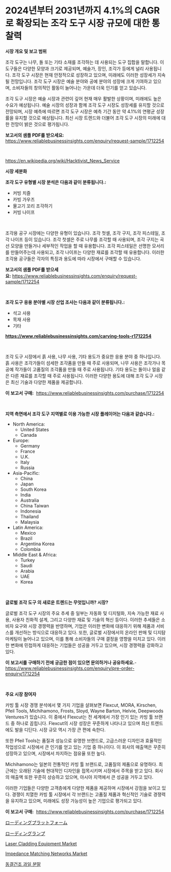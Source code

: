 <p><h1>2024년부터 2031년까지 4.1%의 CAGR로 확장되는 조각 도구 시장 규모에 대한 통찰력</h1></p><p><strong>시장 개요 및 보고 범위</strong></p>
<p><p>조각 도구는 나무, 돌 또는 기타 소재를 조각하는 데 사용되는 도구 집합을 말합니다. 이 도구들은 다양한 모양과 크기로 제공되며, 예술가, 장인, 조각가 등에게 널리 사용됩니다. 조각 도구 시장은 현재 안정적으로 성장하고 있으며, 미래에도 이러한 성장세가 지속될 전망입니다. 조각 도구 시장은 예술 분야와 공예 분야의 성장에 크게 기여하고 있으며, 소비자들의 창의적인 활동이 늘어나는 가운데 더욱 인기를 얻고 있습니다.</p><p>조각 도구 시장은 예술 시장과 관련이 깊어 현재 매우 활발한 상황이며, 미래에도 높은 수요가 예상됩니다. 예술 시장의 성장과 함께 조각 도구 시장도 성장세를 유지할 것으로 전망되며, 시장 예측에 따르면 조각 도구 시장은 예측 기간 동안 약 4.1%의 연평균 성장률을 유지할 것으로 예상됩니다. 최신 시장 트렌드와 더불어 조각 도구 시장의 미래에 대한 전망이 밝은 것으로 평가됩니다.</p></p>
<p><strong>보고서의 샘플 PDF를 받으세요:</strong> <a href="https://www.reliablebusinessinsights.com/enquiry/request-sample/1712254">https://www.reliablebusinessinsights.com/enquiry/request-sample/1712254</a></p>
<p>&nbsp;</p>
<p><a href="https://en.wikipedia.org/wiki/Hacktivist_News_Service">https://en.wikipedia.org/wiki/Hacktivist_News_Service</a></p>
<p><strong>시장 세분화</strong></p>
<p><strong>조각 도구 유형별 시장 분석은 다음과 같이 분류됩니다.:</strong></p>
<p><ul><li>커빙 치즐</li><li>카빙 가우즈</li><li>물고기 꼬리 조각하기</li><li>커빙 나이프</li></ul></p>
<p>&nbsp;</p>
<p><p>조각용 공구 시장에는 다양한 유형이 있습니다. 조각 첫셀, 조각 구지, 조각 피스테일, 조각 나이프 등이 있습니다. 조각 첫셀은 주로 나무를 조각할 때 사용되며, 조각 구지는 곡선 모양을 만들거나 세부적인 작업을 할 때 유용합니다. 조각 피스테일은 선명한 모서리를 만들어주는데 사용되고, 조각 나이프는 다양한 재료를 조각할 때 유용합니다. 이러한 조각용 공구들은 각자의 특징과 용도에 따라 시장에서 구매할 수 있습니다.</p></p>
<p><strong>보고서의 샘플 PDF를 받으세요:</strong>&nbsp;<a href="https://www.reliablebusinessinsights.com/enquiry/request-sample/1712254">https://www.reliablebusinessinsights.com/enquiry/request-sample/1712254</a></p>
<p>&nbsp;</p>
<p><strong> 조각 도구 응용 분야별 시장 산업 조사는 다음과 같이 분류됩니다.:</strong></p>
<p><ul><li>석고 사용</li><li>목재 사용</li><li>기타</li></ul></p>
<p><strong><a href="https://www.reliablebusinessinsights.com/carving-tools-r1712254">https://www.reliablebusinessinsights.com/carving-tools-r1712254</a></strong></p>
<p>&nbsp;</p>
<p><p>조각 도구 시장에서 흙 사용, 나무 사용, 기타 용도가 중요한 응용 분야 중 하나입니다. 흙 사용은 조각가들이 섬세한 조각품을 만들 때 주로 사용되며, 나무 사용은 조각가나 목공예 작가들이 고품질의 조각품을 만들 때 주로 사용됩니다. 기타 용도는 돌이나 얼음 같은 다른 재료를 조각할 때 주로 사용됩니다. 이러한 다양한 용도에 대해 조각 도구 시장은 최신 기술과 다양한 제품을 제공합니다.</p></p>
<p><strong>이 보고서 구매:</strong>&nbsp; <a href="https://www.reliablebusinessinsights.com/purchase/1712254">https://www.reliablebusinessinsights.com/purchase/1712254</a></p>
<p>&nbsp;</p>
<p><strong>지역 측면에서 조각 도구 지역별로 이용 가능한 시장 플레이어는 다음과 같습니다.:</strong></p>
<p><ul>
    <li>
        North America:
        <ul>
            <li>United States</li>
            <li>Canada</li>
        </ul>
    </li>
    <li>
        Europe:
        <ul>
            <li>Germany</li>
            <li>France</li>
            <li>U.K.</li>
            <li>Italy</li>
            <li>Russia</li>
        </ul>
    </li>
    <li>
        Asia-Pacific:
        <ul>
            <li>China</li>
            <li>Japan</li>
            <li>South Korea</li>
            <li>India</li>
            <li>Australia</li>
            <li>China Taiwan</li>
            <li>Indonesia</li>
            <li>Thailand</li>
            <li>Malaysia</li>
        </ul>
    </li>
    <li>
        Latin America:
        <ul>
            <li>Mexico</li>
            <li>Brazil</li>
            <li>Argentina Korea</li>
            <li>Colombia</li>
        </ul>
    </li>
    <li>
        Middle East & Africa:
        <ul>
            <li>Turkey</li>
            <li>Saudi</li>
            <li>Arabia</li>
            <li>UAE</li>
            <li>Korea</li>
        </ul>
    </li>
    </ul></p>
<p>&nbsp;</p>
<p><strong>글로벌 조각 도구 의 새로운 트렌드는 무엇입니까? 시장?</strong></p>
<p><p>글로벌 조각 도구 시장의 주요 추세 중 일부는 자동화 및 디지털화, 지속 가능한 재료 사용, 사용자 친화적 설계, 그리고 다양한 재료 및 기술의 혁신 등이다. 이러한 추세들은 소비자 요구와 시장 경쟁력을 반영하며, 기업은 이러한 변화에 대응하기 위해 제품과 서비스를 개선하는 방식으로 대응하고 있다. 또한, 글로벌 시장에서의 온라인 판매 및 디지턈 마케팅이 늘어나고 있으며, 이를 통해 소비자들의 구매 결정을 영향을 미치고 있다. 이러한 변화에 민첩하게 대응하는 기업들은 성공을 거두고 있으며, 시장 경쟁력을 강화하고 있다.</p></p>
<p><strong>이 보고서를 구매하기 전에 궁금한 점이 있으면 문의하거나 공유하세요.</strong>- <a href="https://www.reliablebusinessinsights.com/enquiry/pre-order-enquiry/1712254">https://www.reliablebusinessinsights.com/enquiry/pre-order-enquiry/1712254</a></p>
<p>&nbsp;</p>
<p><strong>주요 시장 참여자</strong></p>
<p><p>카빙 툴 시장 경쟁 분석에서 몇 가지 기업을 살펴보면 Flexcut, MORA, Kirschen, Pfeil Tools, Michihamono, Frosts, Sloyd, Wayne Barton, Helvie, Deepwoods Ventures가 있습니다. 이 중에서 Flexcut는 전 세계에서 가장 인기 있는 카빙 툴 브랜드 중 하나로 꼽힙니다. Flexcut의 시장 성장은 꾸준하게 나타나고 있으며 최신 트렌드에도 발을 디딘다. 시장 규모 역시 가장 큰 편에 속한다.</p><p>또한 Pfeil Tools는 품질과 성능으로 유명한 브랜드로, 고급스러운 디자인과 효율적인 작업성으로 시장에서 큰 인기를 얻고 있는 기업 중 하나이다. 이 회사의 매출액은 꾸준히 성장하고 있으며, 시장에서 차지하는 점유율 또한 높다.</p><p>Michihamono는 일본의 전통적인 카빙 툴 브랜드로, 고품질의 제품으로 유명하다. 최근에는 오래된 기술에 현대적인 디자인을 접목시키며 시장에서 주목을 받고 있다. 회사의 매출액 또한 꾸준히 상승하고 있으며, 아시아 지역에서 큰 성공을 거두고 있다.</p><p>이러한 기업들은 다양한 고객층에게 다양한 제품을 제공하며 시장에서 강점을 보이고 있다. 경쟁이 치열한 카빙 툴 시장에서 각 브랜드는 고품질 제품과 혁신적인 기술로 경쟁력을 유지하고 있으며, 미래에도 성장 가능성이 높은 기업으로 평가되고 있다.</p></p>
<p><strong>이 보고서 구매:</strong>&nbsp;&nbsp;<a href="https://www.reliablebusinessinsights.com/purchase/1712254">https://www.reliablebusinessinsights.com/purchase/1712254</a></p>
<p><p><a href="https://github.com/zjkmgcs938405/Market-Research-Report-List-2/blob/main/8159217156803.md">ローディングプラットフォーム</a></p><p><a href="https://github.com/mohamedbakry57/Market-Research-Report-List-4/blob/main/2648651156802.md">ローディングランプ</a></p><p><a href="https://issuu.com/reportprime-2/docs/laser-cladding-equipment-market-size-2030.pptx">Laser Cladding Equipment Market</a></p><p><a href="https://github.com/mauripalmi/Market-Research-Report-List-4/blob/main/impedance-matching-networks-market.md">Impedance Matching Networks Market</a></p><p><a href="https://github.com/berlianaparadilla48/Market-Research-Report-List-1/blob/main/5207418168050.md">동결건조 과일 분말</a></p></p>